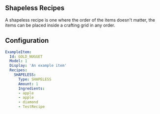 Shapeless Recipes
-----------------
A shapeless recipe is one where the order of the items doesn't matter, the items can be placed inside a crafting grid in any order.
## Configuration
```yaml
ExampleItem:
  Id: GOLD_NUGGET
  Model: 1
  Display: 'An example item'
  Recipes:
    SHAPELESS:
      Type: SHAPELESS
      Amount: 1
      Ingredients:
      - apple
      - apple
      - diamond
      - TestRecipe
```